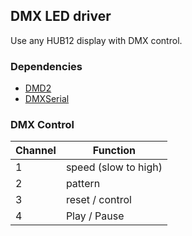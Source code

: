 ## DMX LED driver

Use any HUB12 display with DMX control.

### Dependencies

- [DMD2](https://github.com/freetronics/DMD2)
- [DMXSerial](https://github.com/mathertel/DmxSerial)

### DMX Control

| Channel | Function |
| ------- | -------- |
| 1 | speed (slow to high) |
| 2 | pattern |
| 3 | reset / control |
| 4 | Play / Pause |
